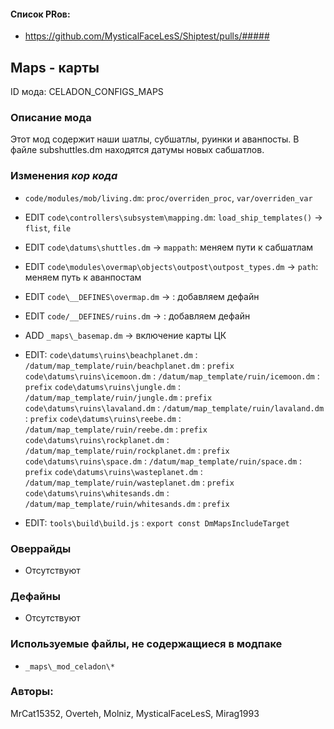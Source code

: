 

#### Список PRов:

- https://github.com/MysticalFaceLesS/Shiptest/pulls/#####
<!--
  Ссылки на PRы, связанные с модом:
  - Создание
  - Большие изменения
-->

<!-- Название мода. Не важно на русском или на английском. -->
## Maps - карты

ID мода: CELADON_CONFIGS_MAPS
<!--
  Название модпака прописными буквами, СОЕДИНЁННЫМИ_ПОДЧЁРКИВАНИЕМ,
  которое ты будешь использовать для обозначения файлов.
-->

### Описание мода

Этот мод содержит наши шатлы, субшатлы, руинки и аванпосты.
В файле subshuttles.dm находятся датумы новых сабшатлов.
<!--
  Что он делает, что добавляет: что, куда, зачем и почему - всё здесь.
  А также любая полезная информация.
-->

### Изменения *кор кода*

- `code/modules/mob/living.dm`: `proc/overriden_proc`, `var/overriden_var`
- EDIT `code\controllers\subsystem\mapping.dm`: `load_ship_templates()` -> `flist`, `file`
- EDIT `code\datums\shuttles.dm` -> `mappath`: меняем пути к сабшатлам
- EDIT `code\modules\overmap\objects\outpost\outpost_types.dm` -> `path`: меняем путь к аванпостам
- EDIT `code\__DEFINES\overmap.dm` -> : добавляем дефайн
- EDIT `code/__DEFINES/ruins.dm` -> : добавляем дефайн

- ADD `_maps\_basemap.dm` -> включение карты ЦК

- EDIT:
	`code\datums\ruins\beachplanet.dm` 	: `/datum/map_template/ruin/beachplanet.dm`	: `prefix`
	`code\datums\ruins\icemoon.dm`		: `/datum/map_template/ruin/icemoon.dm`		: `prefix`
	`code\datums\ruins\jungle.dm`		: `/datum/map_template/ruin/jungle.dm`		: `prefix`
	`code\datums\ruins\lavaland.dm`		: `/datum/map_template/ruin/lavaland.dm`	: `prefix`
	`code\datums\ruins\reebe.dm`		: `/datum/map_template/ruin/reebe.dm`		: `prefix`
	`code\datums\ruins\rockplanet.dm`	: `/datum/map_template/ruin/rockplanet.dm` 	: `prefix`
	`code\datums\ruins\space.dm`		: `/datum/map_template/ruin/space.dm`		: `prefix`
	`code\datums\ruins\wasteplanet.dm`	: `/datum/map_template/ruin/wasteplanet.dm` : `prefix`
	`code\datums\ruins\whitesands.dm`	: `/datum/map_template/ruin/whitesands.dm` 	: `prefix`
	
- EDIT: `tools\build\build.js` : `export const DmMapsIncludeTarget`
<!--
  Если вы редактировали какие-либо процедуры или переменные в кор коде,
  они должны быть указаны здесь.
  Нужно указать и файл, и процедуры/переменные.

  Изменений нет - напиши "Отсутствуют"
-->

### Оверрайды

- Отсутствуют
<!--
  Если ты добавлял новый модульный оверрайд, его нужно указать здесь.
  Здесь указываются оверрайды в твоём моде и папке `_master_files`

  Изменений нет - напиши "Отсутствуют"
-->

### Дефайны

- Отсутствуют
<!--
  Если требовалось добавить какие-либо дефайны, укажи файлы,
  в которые ты их добавил, а также перечисли имена.
  И то же самое, если ты используешь дефайны, определённые другим модом.

  Не используешь - напиши "Отсутствуют"
-->

### Используемые файлы, не содержащиеся в модпаке

- `_maps\_mod_celadon\*`
<!--
  Будь то немодульный файл или модульный файл, который не содержится в папке,
  принадлежащей этому конкретному моду, он должен быть упомянут здесь.
  Хорошими примерами являются иконки или звуки, которые используются одновременно
  несколькими модулями, или что-либо подобное.
-->

### Авторы:


MrCat15352, Overteh, Molniz, MysticalFaceLesS, Mirag1993

<!--
  Здесь находится твой никнейм
  Если работал совместно - никнеймы тех, кто помогал.
  В случае порта чего-либо должна быть ссылка на источник.
-->
